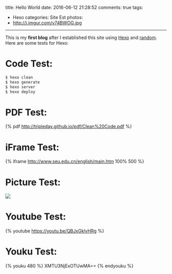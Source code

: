 title: Hello World
date: 2016-06-12 21:28:52
comments: true
tags: 
 - Hexo
categories: Site Est
photos: 
 - http://i.imgur.com/v74BWOG.jpg
---

This is my **first blog** after I established this site using [Hexo](https://hexo.io/) and [random](https://github.com/stiekel/hexo-theme-random). 
Here are some tests for Hexo:

# Code Test:
```javascript
$ hexo clean
$ hexo generate
$ hexo server
$ hexo deploy
```
# PDF Test:
{% pdf http://tripleday.github.io/pdf/Clean%20Code.pdf %}

# iFrame Test:
{% iframe http://www.seu.edu.cn/english/main.htm 100% 500 %}

# Picture Test:
![](http://i.imgur.com/woaa6Rc.jpg)

# Youtube Test:
{% youtube https://youtu.be/QBJxGklvHRg %}

# Youku Test:
{% youku 480 %}
XMTU3NjExOTUwMA==
{% endyouku %}

